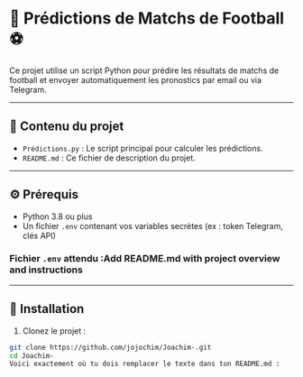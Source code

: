 # 🧠 Prédictions de Matchs de Football ⚽

Ce projet utilise un script Python pour prédire les résultats de matchs de football et envoyer automatiquement les pronostics par email ou via Telegram.

---

## 📁 Contenu du projet

- `Prédictions.py` : Le script principal pour calculer les prédictions.
- `README.md` : Ce fichier de description du projet.

---

## ⚙️ Prérequis

- Python 3.8 ou plus
- Un fichier `.env` contenant vos variables secrètes (ex : token Telegram, clés API)

### Fichier `.env` attendu :Add README.md with project overview and instructions
---

## 🚀 Installation

1. Clonez le projet :
```bash
git clone https://github.com/jojochim/Joachim-.git
cd Joachim-
Voici exactement où tu dois remplacer le texte dans ton README.md :



